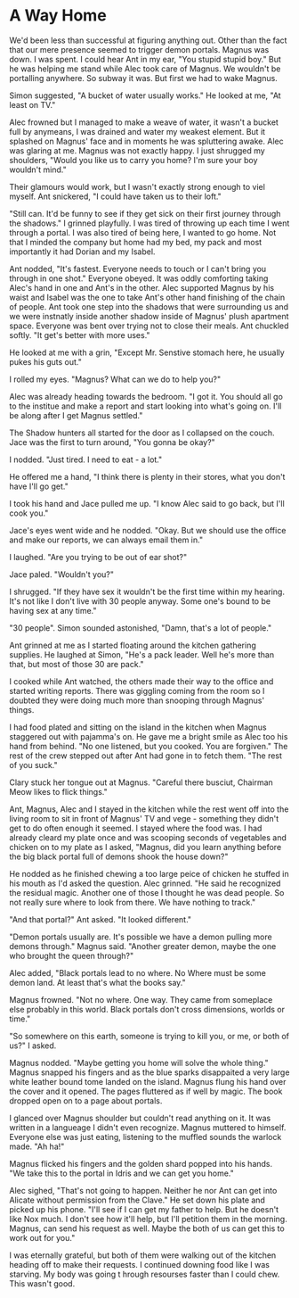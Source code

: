 # A Way Home

We'd been less than successful at figuring anything out.  Other than the fact that our mere presence seemed to trigger demon portals.  Magnus was down.  I was spent.  I could hear Ant in my ear, "You stupid stupid boy."  But he was helping me stand while Alec took care of Magnus.  We wouldn't be portalling anywhere.  So subway it was.  But first we had to wake Magnus.  

Simon suggested, "A bucket of water usually works."  He looked at me, "At least on TV."

Alec frowned but I managed to make a weave of water, it wasn't a bucket full by anymeans, I was drained and water my weakest element.  But it splashed on Magnus' face and in moments he was spluttering awake.  Alec was glaring at me.  Magnus was not exactly happy.  I just shrugged my shoulders, "Would you like us to carry you home?  I'm sure your boy wouldn't mind."

Their glamours would work, but I wasn't exactly strong enough to viel myself. Ant snickered, "I could have taken us to their loft."

"Still can.  It'd be funny to see if they get sick on their first journey through the shadows."  I grinned playfully.  I was tired of throwing up each time I went through a portal.  I was also tired of being here, I wanted to go home.  Not that I minded the company but home had my bed, my pack and most importantly it had Dorian and my Isabel.

Ant nodded, "It's fastest.  Everyone needs to touch or I can't bring you through in one shot."  Everyone obeyed.  It was oddly comforting taking Alec's hand in one and Ant's in the other.  Alec supported Magnus by his waist and Isabel was the one to take Ant's other hand finishing of the chain of people.  Ant took one step into the shadows that were surrounding us and we were instnatly inside another shadow inside of Magnus' plush apartment space.  Everyone was bent over trying not to close their meals.  Ant chuckled softly.  "It get's better with more uses."

He looked at me with a grin, "Except Mr. Senstive stomach here, he usually pukes his guts out."

I rolled my eyes.  "Magnus?  What can we do to help you?"

Alec was already heading towards the bedroom.  "I got it.  You should all go to the institue and make a report and start looking into what's going on.  I'll be along after I get Magnus settled."

The Shadow hunters all started for the door as I collapsed on the couch.  Jace was the first to turn around, "You gonna be okay?"

I nodded.  "Just tired.  I need to eat - a lot."

He offered me a hand, "I think there is plenty in their stores, what you don't have I'll go get."  

I took his hand and Jace pulled me up.  "I know Alec said to go back, but I'll cook you."

Jace's eyes went wide and he nodded.  "Okay.  But we should use the office and make our reports, we can always email them in."

I laughed.  "Are you trying to be out of ear shot?"

Jace paled.  "Wouldn't you?"

I shrugged.  "If they have sex it wouldn't be the first time within my hearing.  It's not like I don't live with 30 people anyway.  Some one's bound to be having sex at any time."

"30 people".  Simon sounded astonished, "Damn, that's a lot of people."

Ant grinned at me as I started floating around the kitchen gathering supplies.  He laughed at Simon, "He's a pack leader.  Well he's more than that, but most of those 30 are pack."

I cooked while Ant watched, the others made their way to the office and started writing reports.  There was giggling coming from the room so I doubted they were doing much more than snooping through Magnus' things.

I had food plated and sitting on the island in the kitchen when Magnus staggered out with pajamma's on.  He gave me a bright smile as Alec too his hand from behind.  "No one listened, but you cooked.  You are forgiven."  The rest of the crew stepped out after Ant had gone in to fetch them.  "The rest of you suck."

Clary stuck her tongue out at Magnus.  "Careful there busciut, Chairman Meow likes to flick things."

Ant, Magnus, Alec and I stayed in the kitchen while the rest went off into the living room to sit in front of Magnus' TV and vege - something they didn't get to do often enough it seemed.  I stayed where the food was.  I had already cleard my plate once and was scooping seconds of vegetables and chicken on to my plate as I asked, "Magnus, did you learn anything before the big black portal full of demons shook the house down?"

He nodded as he finished chewing a too large peice of chicken he stuffed in his mouth as I'd asked the question.  Alec grinned.  "He said he recognized the residual magic.  Another one of those I thought he was dead people.  So not really sure where to look from there.  We have nothing to track."

"And that portal?"  Ant asked.  "It looked different."

"Demon portals usually are.  It's possible we have a demon pulling more demons through."  Magnus said.  "Another greater demon, maybe the one who brought the queen through?"

Alec added, "Black portals lead to no where.  No Where must be some demon land.  At least that's what the books say."

Magnus frowned.  "Not no where.  One way.  They came from someplace else probably in this world.  Black portals don't cross dimensions, worlds or time."

"So somewhere on this earth, someone is trying to kill you, or me, or both of us?"  I asked.

Magnus nodded.  "Maybe getting you home will solve the whole thing."  Magnus snapped his fingers and as the blue sparks disappaited a very large white leather bound tome landed on the island.  Magnus flung his hand over the cover and it opened.  The pages fluttered as if well by magic.  The book dropped open on to a page about portals.  

I glanced over Magnus shoulder but couldn't read anything on it.  It was written in a langueage I didn't even recognize.  Magnus muttered to himself.  Everyone else was just eating, listening to the muffled sounds the warlock made.  "Ah ha!"

Magnus flicked his fingers and the golden shard popped into his hands.  "We take this to the portal in Idris and we can get you home."

Alec sighed, "That's not going to happen.  Neither he nor Ant can get into Alicate without permission from the Clave."  He set down his plate and picked up his phone.  "I'll see if I can get my father to help.  But he doesn't like Nox much.  I don't see how it'll help, but I'll petition them in the morning.  Magnus, can send his request as well.  Maybe the both of us can get this to work out for you."

I was eternally grateful, but both of them were walking out of the kitchen heading off to make their requests.  I continued downing food like I was starving.  My body was going t hrough resourses faster than I could chew.  This wasn't good.
